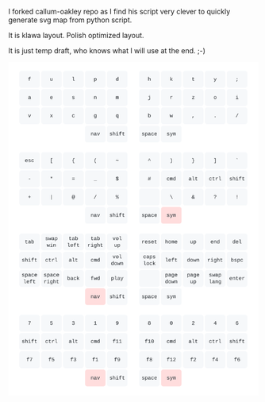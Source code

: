 I forked callum-oakley repo as I find his script very clever to quickly generate
svg map from python script.

It is klawa layout. Polish optimized layout. 

It is just temp draft, who knows what I will use at the end. ;-)

![](keymap.svg)
